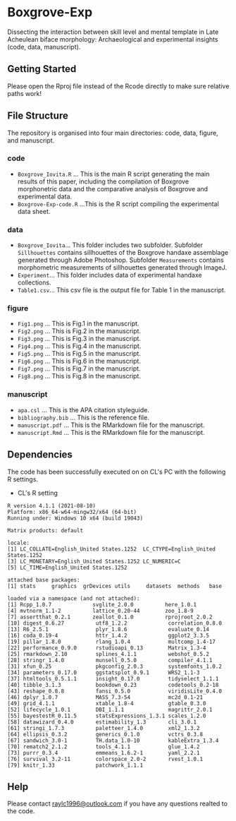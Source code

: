 # Boxgrove-Exp
Dissecting the interaction between skill level and mental template in Late Acheulean biface morphology: Archaeological and experimental insights (code, data, manuscript).

## Getting Started
Please open the Rproj file instead of the Rcode directly to make sure relative paths work!

## File Structure
The repository is organised into four main directories: code, data, figure, and manuscript.

### code
* `Boxgrove_Iovita.R` ... This is the main R script generating the main results of this paper, including the compilation of Boxgrove morphonetric data and the comparative analysis of Boxgrove and experimental data.
* `Boxgrove-Exp-code.R` ...This is the R script compiling the experimental data sheet.

### data
* `Boxgrove_Iovita`... This folder includes two subfolder. Subfolder `Sillhouettes` contains sillhouettes of the Boxgrove handaxe assemblage generated through Adobe Photoshop. Subfolder `Measurements` contains morphometric measurements of sillhouettes generated through ImageJ.
* `Experiment`... This folder includes data of experimental handaxe collections.
* `Table1.csv`... This csv file is the output file for Table 1 in the manuscript.

### figure
* `Fig1.png` ... This is Fig.1 in the manuscript.
* `Fig2.png` ... This is Fig.2 in the manuscript.
* `Fig3.png` ... This is Fig.3 in the manuscript.
* `Fig4.png` ... This is Fig.4 in the manuscript.
* `Fig5.png` ... This is Fig.5 in the manuscript.
* `Fig6.png` ... This is Fig.6 in the manuscript.
* `Fig7.png` ... This is Fig.7 in the manuscript.
* `Fig8.png` ... This is Fig.8 in the manuscript.


### manuscript
* `apa.csl` ... This is the APA citation styleguide.
* `bibliography.bib` ... This is the reference file.
* `manuscript.pdf` ... This is the RMarkdown file for the manuscript.
* `manuscript.Rmd` ... This is the RMarkdown file for the manuscript.

## Dependencies
The code has been successfully executed on on CL's PC with the following R settings.

* CL's R setting
 ``` 
R version 4.1.1 (2021-08-10)
Platform: x86_64-w64-mingw32/x64 (64-bit)
Running under: Windows 10 x64 (build 19043)

Matrix products: default

locale:
[1] LC_COLLATE=English_United States.1252  LC_CTYPE=English_United States.1252   
[3] LC_MONETARY=English_United States.1252 LC_NUMERIC=C                          
[5] LC_TIME=English_United States.1252    

attached base packages:
[1] stats     graphics  grDevices utils     datasets  methods   base     

loaded via a namespace (and not attached):
 [1] Rcpp_1.0.7             svglite_2.0.0          here_1.0.1            
 [4] mvtnorm_1.1-2          lattice_0.20-44        zoo_1.8-9             
 [7] assertthat_0.2.1       zeallot_0.1.0          rprojroot_2.0.2       
[10] digest_0.6.27          utf8_1.2.2             correlation_0.8.0     
[13] R6_2.5.1               plyr_1.8.6             evaluate_0.14         
[16] coda_0.19-4            httr_1.4.2             ggplot2_3.3.5         
[19] pillar_1.8.0           rlang_1.0.4            multcomp_1.4-17       
[22] performance_0.9.0      rstudioapi_0.13        Matrix_1.3-4          
[25] rmarkdown_2.10         splines_4.1.1          webshot_0.5.2         
[28] stringr_1.4.0          munsell_0.5.0          compiler_4.1.1        
[31] xfun_0.25              pkgconfig_2.0.3        systemfonts_1.0.2     
[34] parameters_0.17.0      ggstatsplot_0.9.1      WRS2_1.1-3            
[37] htmltools_0.5.1.1      insight_0.17.0         tidyselect_1.1.1      
[40] tibble_3.1.3           bookdown_0.23          codetools_0.2-18      
[43] reshape_0.8.8          fansi_0.5.0            viridisLite_0.4.0     
[46] dplyr_1.0.7            MASS_7.3-54            mc2d_0.1-21           
[49] grid_4.1.1             xtable_1.8-4           gtable_0.3.0          
[52] lifecycle_1.0.1        DBI_1.1.1              magrittr_2.0.1        
[55] bayestestR_0.11.5      statsExpressions_1.3.1 scales_1.2.0          
[58] datawizard_0.4.0       estimability_1.3       cli_3.0.1             
[61] stringi_1.7.3          paletteer_1.4.0        xml2_1.3.2            
[64] ellipsis_0.3.2         generics_0.1.0         vctrs_0.3.8           
[67] sandwich_3.0-1         TH.data_1.0-10         kableExtra_1.3.4      
[70] rematch2_2.1.2         tools_4.1.1            glue_1.4.2            
[73] purrr_0.3.4            emmeans_1.6.2-1        yaml_2.2.1            
[76] survival_3.2-11        colorspace_2.0-2       rvest_1.0.1           
[79] knitr_1.33             patchwork_1.1.1          
 ``` 

## Help

Please contact raylc1996@outlook.com if you have any questions realted to the code.
